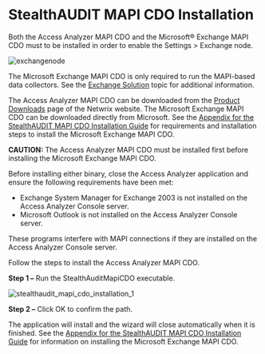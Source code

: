 # StealthAUDIT MAPI CDO Installation

Both the Access Analyzer MAPI CDO and the Microsoft® Exchange MAPI CDO must to be installed in
order to enable the Settings > Exchange node.

![exchangenode](/img/product_docs/accessanalyzer/12.0/stealthaudit/install_guides/mapi_cdo_install/exchangenode.webp)

The Microsoft Exchange MAPI CDO is only required to run the MAPI-based data collectors. See the
[Exchange Solution](/docs/accessanalyzer/12.0/solutions/exchange/overview.md) topic for additional
information.

The Access Analyzer MAPI CDO can be downloaded from the
[Product Downloads](https://www.stealthbits.com/product-downloads) page of the Netwrix website. The
Microsoft Exchange MAPI CDO can be downloaded directly from Microsoft. See the
[Appendix for the StealthAUDIT MAPI CDO Installation Guide](/docs/accessanalyzer/12.0/stealthaudit/install_guides/mapi_cdo_install/appendix.md) for requirements and
installation steps to install the Microsoft Exchange MAPI CDO.

**CAUTION:** The Access Analyzer MAPI CDO must be installed first before installing the Microsoft
Exchange MAPI CDO.

Before installing either binary, close the Access Analyzer application and ensure the following
requirements have been met:

- Exchange System Manager for Exchange 2003 is not installed on the Access Analyzer Console server.
- Microsoft Outlook is not installed on the Access Analyzer Console server.

These programs interfere with MAPI connections if they are installed on the Access Analyzer Console
server.

Follow the steps to install the Access Analyzer MAPI CDO.

**Step 1 –** Run the StealthAuditMapiCDO executable.

![stealthaudit_mapi_cdo_installation_1](/img/product_docs/accessanalyzer/12.0/stealthaudit/install_guides/mapi_cdo_install/stealthaudit_mapi_cdo_installation_1.webp)

**Step 2 –** Click OK to confirm the path.

The application will install and the wizard will close automatically when it is finished. See the
[Appendix for the StealthAUDIT MAPI CDO Installation Guide](/docs/accessanalyzer/12.0/stealthaudit/install_guides/mapi_cdo_install/appendix.md) for information on
installing the Microsoft Exchange MAPI CDO.
